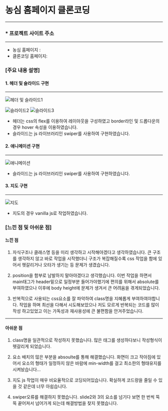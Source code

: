 # 농심 홈페이지 클론코딩

---

### \* 프로젝트 사이트 주소

---

- 농심 홈페이지 :
- 클론코딩 홈페이지:

### [주요 내용 설명]

#### 1. 헤더 및 슬라이드 구현

---

![헤더 및 슬라이드1](https://github.com/Yamyam-code/intro/assets/121215024/98f4d28c-109b-4069-88aa-fd89707316a7)

![슬라이드2](https://github.com/Yamyam-code/intro/assets/121215024/cfbab497-8fa4-4d84-aca2-9c7942d3e729)
![슬라이드3](https://github.com/Yamyam-code/intro/assets/121215024/82b0d26a-b491-4776-a61c-f4e28cd5c074)

- 헤더는 css의 flex를 이용하여 레이아웃을 구성하였고 border라인 및 드롭다운의 경우 hover 속성을 이용하였습니다.
- 슬라이드는 js 라이브러리인 swiper를 사용하여 구현하였습니다.

#### 2. 애니메이션 구현

---

![애니메이션](https://github.com/Yamyam-code/intro/assets/121215024/3d823f8a-35c7-4f11-9fa0-b081f33d7184)

- 슬라이드는 js 라이브러리인 swiper를 사용하여 구현하였습니다.

#### 3. 지도 구현

---

![지도](https://github.com/Yamyam-code/intro/assets/121215024/6c0ce9cd-1679-43b6-9108-759287a32f31)

- 지도의 경우 vanilla js로 작업하였습니다.

### [느낀 점 및 아쉬운 점]

#### 느낀 점

1. 자식구조나 클래스명 등을 미리 생각하고 시작해야겠다고 생각하였습니다.
   큰 구조를 생각하지 않고 바로 작업을 시작했더니 구조가 복잡해질수록 css
   작업을 함에 있어서 헷갈리거나 오타가 생기는 등 문제가 생겼습니다.

2. position을 함부로 남발하지 말아야겠다고 생각했습니다.
   이번 작업을 하면서 main태그가 header밑으로 일정부분 들어가야했기에
   편의를 위해서 absolute를 부여하였으나 이후에 body height에 문제가 생겨서
   큰 어려움을 겪게되었습니다.

3. 반복적으로 사용되는 css요소를 잘 파악하여 class명을 지혜롭게 부여하여야합니다.
   작업을 하며 최선을 다해서 시도해보았으나 저도 모르게 반복되는 코드를 많이 작성 하고있었고 이는 가독성과 재사용성에 큰 불편함을 안겨주었습니다.

---

#### 아쉬운 점

1. class명을 일관적으로 작성하지 못했습니다.
   많은 태그를 생성하다보니 작성형식이 헷갈리게 되었습니다.

2. 요소 배치의 많은 부분을 absoulte를 통해 해결했습니다.
   화면이 크고 작아짐에 있어서 요소의 형태가 일정하지 않은 바람에 min-width를
   걸고 최소한의 형태유지를 시켜놨습니다...

3. 지도 js 작업이 매우 비요율적으로 코딩되어있습니다.
   확실하게 코드량을 줄일 수 있을 것 같은데 너무 아쉽습니다.

4. swiper오류를 해결하지 못했습니다.
   slide2와 3의 요소를 넘기다 보면 한 번씩 뚝뚝 끝어져서 넘어가게 되는데
   해결방법을 찾지 못했습니다.

